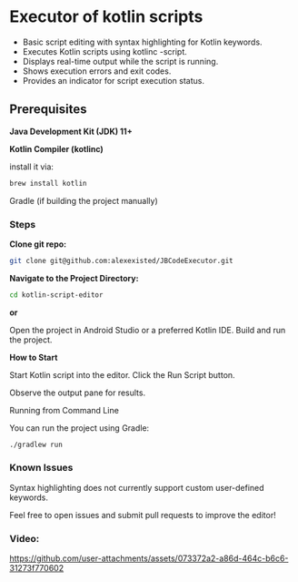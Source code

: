 # Executor of kotlin scripts
- Basic script editing with syntax highlighting for Kotlin keywords.
- Executes Kotlin scripts using kotlinc -script.
- Displays real-time output while the script is running.
- Shows execution errors and exit codes.
- Provides an indicator for script execution status.

## Prerequisites

**Java Development Kit (JDK) 11+**

**Kotlin Compiler (kotlinc)**

install it via:
~~~bash
brew install kotlin
~~~
Gradle (if building the project manually)

### Steps

**Clone git repo:**
~~~bash
git clone git@github.com:alexexisted/JBCodeExecutor.git
~~~

**Navigate to the Project Directory:**
~~~bash
cd kotlin-script-editor
~~~

**or**

Open the project in Android Studio or a preferred Kotlin IDE.
Build and run the project.

**How to Start**

Start Kotlin script into the editor.
Click the Run Script button.

Observe the output pane for results.

Running from Command Line


You can run the project using Gradle:
~~~bash
./gradlew run
~~~~

### Known Issues
Syntax highlighting does not currently support custom user-defined keywords.

Feel free to open issues and submit pull requests to improve the editor!

### Video:
https://github.com/user-attachments/assets/073372a2-a86d-464c-b6c6-31273f770602

